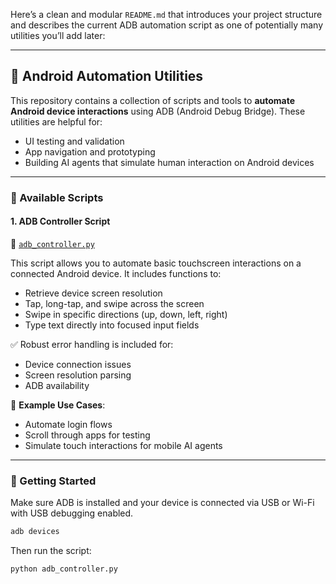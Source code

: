 Here’s a clean and modular `README.md` that introduces your project structure and describes the current ADB automation script as one of potentially many utilities you’ll add later:

---

## 📱 Android Automation Utilities

This repository contains a collection of scripts and tools to **automate Android device interactions** using ADB (Android Debug Bridge). These utilities are helpful for:

* UI testing and validation
* App navigation and prototyping
* Building AI agents that simulate human interaction on Android devices

---

### 🔧 Available Scripts

#### 1. **ADB Controller Script**

📂 [`adb_controller.py`](./adb_controller.py)

This script allows you to automate basic touchscreen interactions on a connected Android device. It includes functions to:

* Retrieve device screen resolution
* Tap, long-tap, and swipe across the screen
* Swipe in specific directions (up, down, left, right)
* Type text directly into focused input fields

✅ Robust error handling is included for:

* Device connection issues
* Screen resolution parsing
* ADB availability

🧪 **Example Use Cases**:

* Automate login flows
* Scroll through apps for testing
* Simulate touch interactions for mobile AI agents

---

### 🚀 Getting Started

Make sure ADB is installed and your device is connected via USB or Wi-Fi with USB debugging enabled.

```bash
adb devices
```

Then run the script:

```bash
python adb_controller.py
```


